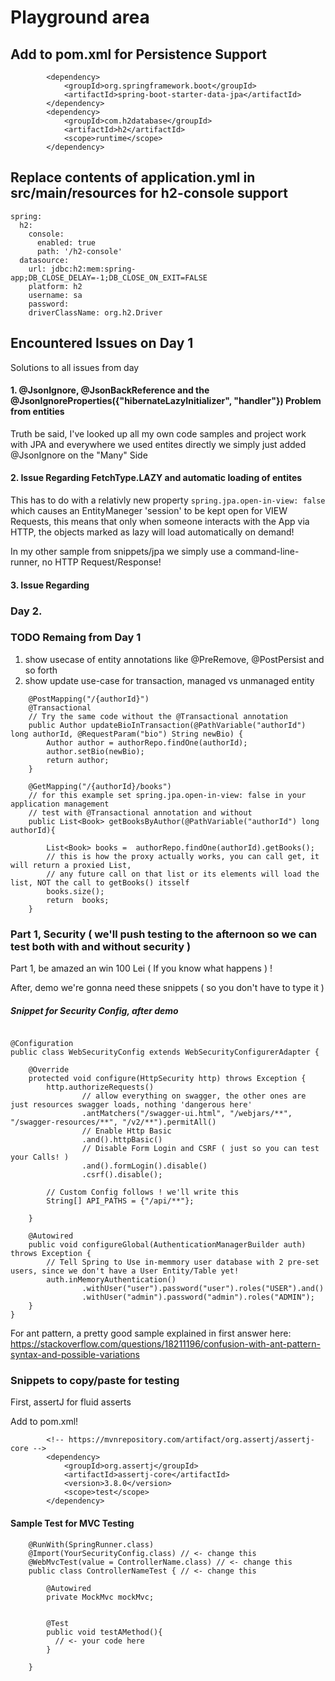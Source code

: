 # Playground area


## Add to pom.xml for Persistence Support
```
		<dependency>
			<groupId>org.springframework.boot</groupId>
			<artifactId>spring-boot-starter-data-jpa</artifactId>
		</dependency>
		<dependency>
			<groupId>com.h2database</groupId>
			<artifactId>h2</artifactId>
			<scope>runtime</scope>
		</dependency>
```

## Replace contents of application.yml in src/main/resources for h2-console support

```
spring:
  h2:
    console:
      enabled: true
      path: '/h2-console'
  datasource:
    url: jdbc:h2:mem:spring-app;DB_CLOSE_DELAY=-1;DB_CLOSE_ON_EXIT=FALSE
    platform: h2
    username: sa
    password:
    driverClassName: org.h2.Driver
```


## Encountered Issues on Day 1

Solutions to all issues from day


#### 1. @JsonIgnore, @JsonBackReference and the @JsonIgnoreProperties({"hibernateLazyInitializer", "handler"}) Problem from entities

Truth be said, I've looked up all my own code samples and project work with JPA and everywhere we used entites directly we simply just added @JsonIgnore on the "Many" Side


#### 2. Issue Regarding FetchType.LAZY and automatic loading of entites

This has to do with a relativly new property `spring.jpa.open-in-view: false` which causes an EntityManeger 'session' to be kept open for VIEW Requests, this means that only when someone interacts with the App via HTTP, the objects marked as lazy will load automatically on demand!

In my other sample from snippets/jpa we simply use a command-line-runner, no HTTP Request/Response!

#### 3. Issue Regarding

### Day 2.

### TODO Remaing from Day 1

1. show usecase of entity annotations like @PreRemove, @PostPersist and so forth
2. show update use-case for transaction, managed vs unmanaged entity

```
    @PostMapping("/{authorId}")
    @Transactional
    // Try the same code without the @Transactional annotation
    public Author updateBioInTransaction(@PathVariable("authorId") long authorId, @RequestParam("bio") String newBio) {
        Author author = authorRepo.findOne(authorId);
        author.setBio(newBio);
        return author;
    }

    @GetMapping("/{authorId}/books")
    // for this example set spring.jpa.open-in-view: false in your application management
    // test with @Transactional annotation and without
    public List<Book> getBooksByAuthor(@PathVariable("authorId") long authorId){

        List<Book> books =  authorRepo.findOne(authorId).getBooks();
        // this is how the proxy actually works, you can call get, it will return a proxied List, 
        // any future call on that list or its elements will load the list, NOT the call to getBooks() itsself
        books.size();
        return  books;
    }

```    


### Part 1, Security ( we'll push testing to the afternoon so we can test both with and without security )

Part 1, be amazed an win 100 Lei ( If you know what happens ) !

After, demo we're gonna need these snippets ( so you don't have to type it )


##### Snippet for Security Config, after demo
```

@Configuration
public class WebSecurityConfig extends WebSecurityConfigurerAdapter {

    @Override
    protected void configure(HttpSecurity http) throws Exception {
        http.authorizeRequests()
                // allow everything on swagger, the other ones are just resources swagger loads, nothing 'dangerous here'
                .antMatchers("/swagger-ui.html", "/webjars/**", "/swagger-resources/**", "/v2/**").permitAll()
                // Enable Http Basic
                .and().httpBasic()
                // Disable Form Login and CSRF ( just so you can test your Calls! )
                .and().formLogin().disable()
                .csrf().disable();

        // Custom Config follows ! we'll write this
        String[] API_PATHS = {"/api/**"};

    }

    @Autowired
    public void configureGlobal(AuthenticationManagerBuilder auth) throws Exception {
        // Tell Spring to Use in-memmory user database with 2 pre-set users, since we don't have a User Entity/Table yet!
        auth.inMemoryAuthentication()
                .withUser("user").password("user").roles("USER").and()
                .withUser("admin").password("admin").roles("ADMIN");
    }
}

```

For ant pattern, a pretty good sample explained in first answer here: https://stackoverflow.com/questions/18211196/confusion-with-ant-pattern-syntax-and-possible-variations


### Snippets to copy/paste for testing

First, assertJ for fluid asserts

Add to pom.xml!
```
        <!-- https://mvnrepository.com/artifact/org.assertj/assertj-core -->
        <dependency>
            <groupId>org.assertj</groupId>
            <artifactId>assertj-core</artifactId>
            <version>3.8.0</version>
            <scope>test</scope>
        </dependency>
```

#### Sample Test for MVC Testing

```
    @RunWith(SpringRunner.class)
    @Import(YourSecurityConfig.class) // <- change this
    @WebMvcTest(value = ControllerName.class) // <- change this
    public class ControllerNameTest { // <- change this

        @Autowired
        private MockMvc mockMvc;


        @Test
        public void testAMethod(){
          // <- your code here
        }

    }
```